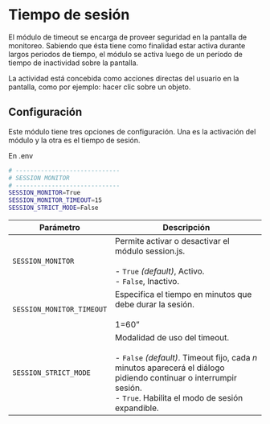 # Tiempo de sesión

El módulo de timeout se encarga de proveer seguridad en la pantalla de monitoreo. Sabiendo que ésta tiene como finalidad estar activa durante largos periodos de tiempo,  el módulo se activa luego de un período de tiempo de inactividad sobre la pantalla. 

La actividad está concebida como acciones directas del usuario en la pantalla, como por ejemplo: hacer clic sobre un objeto.

## Configuración

Este módulo tiene tres opciones de configuración. Una es la activación del módulo y la otra es el tiempo de sesión.

En .env

```bash
# -----------------------------
# SESSION MONITOR
# -----------------------------
SESSION_MONITOR=True
SESSION_MONITOR_TIMEOUT=15
SESSION_STRICT_MODE=False
```


| Parámetro | Descripción |
|---|---|
| `SESSION_MONITOR` | Permite activar o desactivar el módulo session.js.<br /><br /> - `True` _(default)_, Activo.<br /> - `False`, Inactivo.|
| `SESSION_MONITOR_TIMEOUT` | Especifica el tiempo en minutos que debe durar la sesión.<br /><br />1=60” |
| `SESSION_STRICT_MODE` | Modalidad de uso del timeout.<br /><br /> - `False` _(default)_. Timeout fijo, cada _n_ minutos aparecerá el diálogo pidiendo continuar o interrumpir sesión.<br /> - `True`. Habilita el modo de sesión expandible. |


